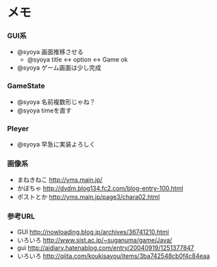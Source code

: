 # メモ  
### GUI系  
+ @syoya 画面推移させる  
    + @syoya title <-> option <-> Game ok  
+ @syoya ゲーム画面は少し完成  
  
### GameState  
+ @syoya 名前複数形じゃね？  
+ @syoya timeを直す  
  
### Pleyer
+ @syoya 早急に実装よろしく  
  
### 画像系
+ まねきねこ http://yms.main.jp/  
+ かぼちゃ http://dvdm.blog134.fc2.com/blog-entry-100.html  
+ ポストとか http://yms.main.jp/page3/chara02.html  

### 参考URL  
+ GUI http://nowloading.blog.jp/archives/36741210.html  
+ いろいろ http://www.sist.ac.jp/~suganuma/game/Java/  
+ gui http://aidiary.hatenablog.com/entry/20040919/1251377847  
+ いろいろ http://qiita.com/koukisayou/items/3ba742548cb0f4c84eaa  